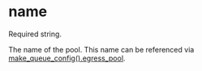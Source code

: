 # name

Required string.

The name of the pool. This name can be referenced via
[make_queue_config().egress_pool](../make_queue_config/egress_pool.md).


